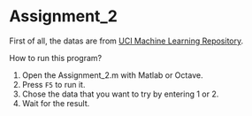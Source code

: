 # Assignment_2

First of all, the datas are from [UCI Machine Learning Repository](http://archive.ics.uci.edu/ml).  

How to run this program?  

1. Open the Assignment_2.m with Matlab or Octave.  
2. Press `F5` to run it.  
3. Chose the data that you want to try by entering 1 or 2.  
4. Wait for the result.  
